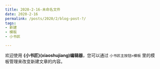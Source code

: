 ```yaml
---
title: 2020-2-16-未命名文件 
date: 2020-2-16
permalink: /posts/2020/2/blog-post-?/ 
tags: 
- 新建
- 模板
- 小书匠

---
```



欢迎使用 **{小书匠}(xiaoshujiang)编辑器**，您可以通过 `小书匠主按钮>模板` 里的模板管理来改变新建文章的内容。